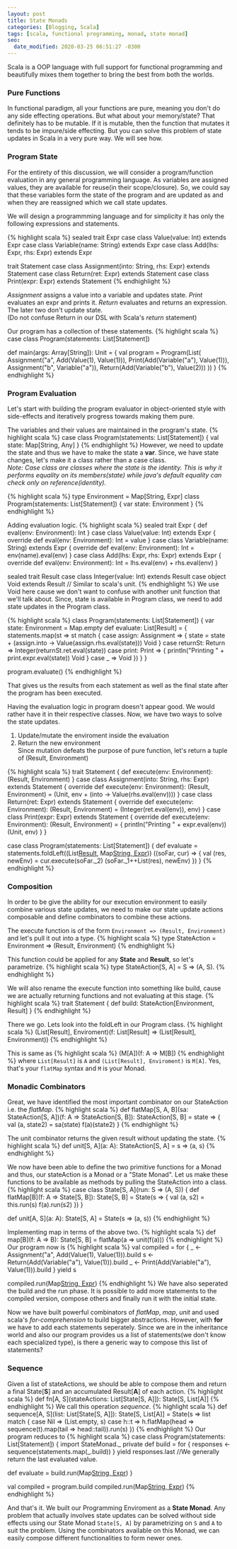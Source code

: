```yaml
---
layout: post
title: State Monads
categories: [Blogging, Scala]
tags: [scala, functional programming, monad, state monad]
seo:
  date_modified: 2020-03-25 06:51:27 -0300
---
```

Scala is a OOP language with full support for functional programming and beautifully mixes them together to bring the best from both the worlds.  

### Pure Functions
In functional paradigm, all your functions are pure, meaning you don't do any side effecting operations. 
But what about your memory/state? That definitely has to be mutable. If it is mutable, then the function that mutates it tends to be impure/side effecting. 
But you can solve this problem of state updates in Scala in a very pure way. We will see how.

### Program State
For the entirety of this discussion, we will consider a program/function evaluation in any general programming language. 
As variables are assigned values, they are available for reuse(in their scope/closure).
So, we could say that these variables form the state of the program and are updated as and when they are reassigned which we call state updates.

We will design a programmming language and for simplicity it has only the following expressions and statements.

{% highlight scala %}
sealed trait Expr
case class Value(value: Int) extends Expr
case class Variable(name: String) extends Expr
case class Add(lhs: Expr, rhs: Expr) extends Expr

trait Statement
case class Assignment(into: String, rhs: Expr) extends Statement
case class Return(ret: Expr) extends Statement
case class Print(expr: Expr) extends Statement
{% endhighlight %}

*Assignment* assigns a value into a variable and updates state. *Print* evaluates an expr and prints it. *Return* evaluates and returns an expression. The later two don't update state.   
(Do not confuse Return in our DSL with Scala's *return* statement)

Our program has a collection of these statements.
{% highlight scala %}
case class Program(statements: List[Statement])

def main(args: Array[String]): Unit = {
  val program = Program(List(
    Assignment("a", Add(Value(1), Value(1))),
    Print(Add(Variable("a"), Value(1))),
    Assignment("b", Variable("a")),
    Return(Add(Variable("b"), Value(2)))
  ))
}
{% endhighlight %}


### Program Evaluation
Let's start with building the program evaluator in object-oriented style with side-effects and iteratively progress towards making them pure.

The variables and their values are maintained in the program's state.
{% highlight scala %}
case class Program(statements: List[Statement]) {
  val state: Map[String, Any]
}
{% endhighlight %}
However, we need to update the state and thus we have to make the state a **var**. Since, we have state changes, let's make it a class rather than a case class.  
*Note: Case class are classes where the state is the identity. This is why it performs equality on its members(state) while java's default equality can check only on reference(identity).*

{% highlight scala %}
type Environment = Map[String, Expr]
class Program(statements: List[Statement]) {
  var state: Environment
}
{% endhighlight %}

Adding evaluation logic.
{% highlight scala %}
sealed trait Expr {
  def eval(env: Environment): Int
}
case class Value(value: Int) extends Expr {
  override def eval(env: Environment): Int = value
}
case class Variable(name: String) extends Expr {
  override def eval(env: Environment): Int = env(name).eval(env)
}
case class Add(lhs: Expr, rhs: Expr) extends Expr {
  override def eval(env: Environment): Int = lhs.eval(env) + rhs.eval(env)
}

sealed trait Result
case class Integer(value: Int) extends Result
case object Void extends Result // Similar to scala's unit. 
{% endhighlight %}
We use Void here cause we don't want to confuse with another unit function that we'll talk about.
Since, state is available in Program class, we need to add state updates in the Program class.

{% highlight scala %}
class Program(statements: List[Statement]) {
  var state: Environment = Map.empty
  def evaluate: List[Result] = {
    statements.map(st => st match {
     case assign: Assignment => {
      state = state + (assign.into -> Value(assign.rhs.eval(state)))
      Void
     }
     case returnSt: Return => Integer(returnSt.ret.eval(state))
     case print: Print => {
      println("Printing " + print.expr.eval(state))
      Void
     }
     case _ => Void
   })
  }
}

program.evaluate()
{% endhighlight %}

That gives us the results from each statement as well as the final state after the program has been executed.

Having the evaluation logic in program doesn't appear good. We would rather have it in their respective classes. 
Now, we have two ways to solve the state updates.  
1. Update/mutate the enviroment inside the evaluation  
2. Return the new environment   
Since mutation defeats the purpose of pure function, let's return a tuple of (Result, Environment)

{% highlight scala %}
trait Statement {
  def execute(env: Environment): (Result, Environment)
}
case class Assignment(into: String, rhs: Expr) extends Statement {
  override def execute(env: Environment): (Result, Environment) = (Unit, env + (into -> Value(rhs.eval(env))))
}
case class Return(ret: Expr) extends Statement {
  override def execute(env: Environment): (Result, Environment) = (Integer(ret.eval(env)), env)
}
case class Print(expr: Expr) extends Statement {
  override def execute(env: Environment): (Result, Environment) = {
    println("Printing " + expr.eval(env))
    (Unit, env)
  }
}

case class Program(statements: List[Statement]) {
  def evaluate = statements.foldLeft((List[Result](), Map[String, Expr]()))
  ((soFar, cur) => {
    val (res, newEnv) = cur.execute(soFar._2)
    (soFar._1++List(res), newEnv)
  })
}
{% endhighlight %}

### Composition 
In order to be give the ability for our execution environment to easily combine various state updates, we need to make our state update actions composable and define combinators to combine these actions. 

The execute function is of the form `Environment => (Result, Environment)` and let's pull it out into a type.
{% highlight scala %}
type StateAction = Environment => (Result, Environment)
{% endhighlight %}

This function could be applied for any **State** and **Result**, so let's parametrize.
{% highlight scala %}
type StateAction[S, A] = S => (A, S). 
{% endhighlight %}

We will also rename the execute function into something like build, cause we are actually returning functions and not evaluating at this stage.
{% highlight scala %}
trait Statement {
  def build: StateAction[Environment, Result]
}
{% endhighlight %}

There we go. Lets look into the foldLeft in our Program class.
{% highlight scala %}
(List[Result], Enviroment)(f: List[Result] => (List[Result], Environment))
{% endhighlight %}

This is same as 
{% highlight scala %}
(M[A])(f: A => M[B])
{% endhighlight %}
where `List[Result]` is `A` and `(List[Result], Enviroment)` is `M[A]`. Yes, that's your `flatMap` syntax and `M` is your Monad. 

### Monadic Combinators
Great, we have identified the most important combinator on our StateAction i.e. the *flatMap*. 
{% highlight scala %}
def flatMap[S, A, B](sa: StateAction[S, A])(f: A => StateAction[S, B]): StateAction[S, B] = state => {
 val (a, state2) = sa(state)
 f(a)(state2)
}
{% endhighlight %}

The unit combinator returns the given result without updating the state.
{% highlight scala %}
def unit[S, A](a: A): StateAction[S, A] = s => (a, s)
{% endhighlight %}

We now have been able to define the two primitive functions for a Monad and thus, our stateAction is a Monad or a "State Monad". 
Let us make these functions to be available as methods by pulling the StateAction into a class.
{% highlight scala %}
case class State[S, A](run: S => (A, S)) {
  def flatMap[B](f: A => State[S, B]): State[S, B] = State(s => {
    val (a, s2) = this.run(s)
    f(a).run(s2)
  })
}

def unit[A, S](a: A): State[S, A] = State(s => (a, s))
{% endhighlight %}

Implementing map in terms of the above two.
{% highlight scala %}
def map[B](f: A => B): State[S, B] = flatMap(a => unit(f(a))) 
{% endhighlight %}
Our program now is
{% highlight scala %}
val compiled = for {
   _ <- Assignment("a", Add(Value(1), Value(1))).build
   s <- Return(Add(Variable("a"), Value(1))).build
   _ <- Print(Add(Variable("a"), Value(1))).build
  } yield s
 
 compiled.run(Map[String, Expr]())
{% endhighlight %}
We have also seperated the build and the run phase. It is possible to add more statements to the compiled version, compose others and finally run it with the initial state.

Now we have built powerful combinators of *flatMap*, *map*, *unit* and used scala's *for-comprehension* to build bigger abstractions. However, with **for** we have to add each statements seperately. Since we are in the inheritance world and also our program provides us a list of statements(we don't know each specialized type), is there a generic way to compose this list of statements?

### Sequence 
Given a list of stateActions, we should be able to compose them and return a final State[**S**] and an accumulated Result[**A**] of each action.
{% highlight scala %}
def fn[A, S](stateActions: List[State[S, A]]): State[S, List[A]]
{% endhighlight %}
We call this operation *sequence*. 
{% highlight scala %}
def sequence[A, S](list: List[State[S, A]]): State[S, List[A]] = State(s => 
  list match {
    case Nil => (List.empty, s)
    case h::t => 
      h.flatMap(head => sequence(t).map(tail => head::tail)).run(s)
})
{% endhighlight %}
Our program reduces to
{% highlight scala %}
case class Program(statements: List[Statement]) {
  import StateMonad._
  private def build = for {
    responses <- sequence(statements.map(_.build))
  } yield responses.last //We generally return the last evaluated value.

  def evaluate = build.run(Map[String, Expr]())
}

val compiled = program.build
compiled.run(Map[String, Expr]())
{% endhighlight %}
      
And that's it. We built our Programming Enviroment as a **State Monad**. Any problem that actually involves state updates can be solved without side effects using our State Monad `State[S, A]` by parametrizing on `S` and `A` to suit the problem. Using the combinators available on this Monad, we can easily compose different functionalities to form newer ones.